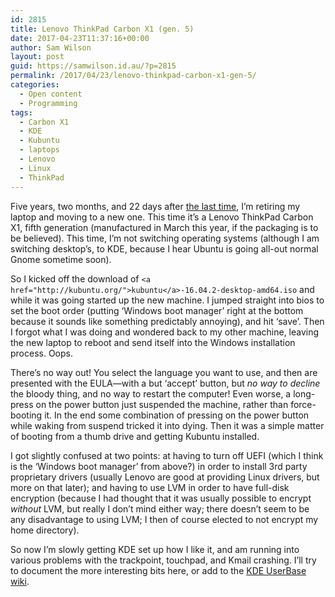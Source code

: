 ```yaml
---
id: 2815
title: Lenovo ThinkPad Carbon X1 (gen. 5)
date: 2017-04-23T11:37:16+00:00
author: Sam Wilson
layout: post
guid: https://samwilson.id.au/?p=2815
permalink: /2017/04/23/lenovo-thinkpad-carbon-x1-gen-5/
categories:
  - Open content
  - Programming
tags:
  - Carbon X1
  - KDE
  - Kubuntu
  - laptops
  - Lenovo
  - Linux
  - ThinkPad
---
```

Five years, two months, and 22 days after [the last time](https://samwilson.id.au/2012/01/28/goodbye-apple/), I’m retiring my laptop and moving to a new one. This time it’s a Lenovo ThinkPad Carbon X1, fifth generation (manufactured in March this year, if the packaging is to be believed). This time, I’m not switching operating systems (although I am switching desktop’s, to KDE, because I hear Ubuntu is going all-out normal Gnome sometime soon).

So I kicked off the download of `<a href="http://kubuntu.org/">kubuntu</a>-16.04.2-desktop-amd64.iso` and while it was going started up the new machine. I jumped straight into bios to set the boot order (putting ‘Windows boot manager’ right at the bottom because it sounds like something predictably annoying), and hit ‘save’. Then I forgot what I was doing and wondered back to my other machine, leaving the new laptop to reboot and send itself into the Windows installation process. Oops.

There’s no way out! You select the language you want to use, and then are presented with the EULA—with a but ‘accept’ button, but _no way to decline_ the bloody thing, and no way to restart the computer! Even worse, a long-press on the power button just suspended the machine, rather than force-booting it. In the end some combination of pressing on the power button while waking from suspend tricked it into dying. Then it was a simple matter of booting from a thumb drive and getting Kubuntu installed.

I got slightly confused at two points: at having to turn off UEFI (which I think is the ‘Windows boot manager’ from above?) in order to install 3rd party proprietary drivers (usually Lenovo are good at providing Linux drivers, but more on that later); and having to use LVM in order to have full-disk encryption (because I had thought that it was usually possible to encrypt _without_ LVM, but really I don’t mind either way; there doesn’t seem to be any disadvantage to using LVM; I then of course elected to not encrypt my home directory).

So now I’m slowly getting KDE set up how I like it, and am running into various problems with the trackpoint, touchpad, and Kmail crashing. I’ll try to document the more interesting bits here, or add to the [KDE UserBase wiki](https://userbase.kde.org).